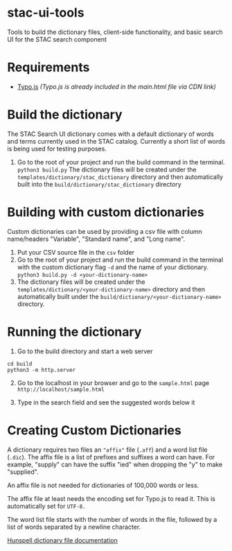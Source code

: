# stac-ui-tools
Tools to build the dictionary files, client-side functionality, and basic search UI for the STAC search component

# Requirements
- [Typo.js](https://github.com/cfinke/Typo.js)
*(Typo.js is already included in the main.html file via CDN link)*

# Build the dictionary
The STAC Search UI dictionary comes with a default dictionary of words and terms currently used in the STAC catalog. 
Currently a short list of words is being used for testing purposes.

1. Go to the root of your project and run the build command in the terminal.
`python3 build.py`
The dictionary files will be created under the `templates/dictionary/stac_dictionary` directory and then 
automatically built into the `build/dictionary/stac_dictionary` directory

# Building with custom dictionaries
Custom dictionaries can be used by providing a csv file with column name/headers "Variable", "Standard name", and 
"Long name".

1. Put your CSV source file in the `csv` folder
2. Go to the root of your project and run the build command in the terminal with the custom dictionary flag `-d` and the 
name of your dictionary.
`python3 build.py -d <your-dictionary-name>`
3. The dictionary files will be created under the `templates/dictionary/<your-dictionary-name>` directory and then 
automatically built under the `build/dictionary/<your-dictionary-name>` directory.

# Running the dictionary
1. Go to the build directory and start a web server
```
cd build
python3 -m http.server

```

2. Go to the localhost in your browser and go to the `sample.html` page
`http://localhost/sample.html`

3. Type in the search field and see the suggested words below it 


# Creating Custom Dictionaries

A dictionary requires two files an `"affix"` file (`.aff`) and a word list file (`.dic`).  The affix file is a list of 
prefixes and suffixes a word can have.  For example, "supply" can have the suffix "ied" when dropping the "y" to make
"supplied".

An affix file is not needed for dictionaries of 100,000 words or less.

The affix file at least needs the encoding set for Typo.js to read it.  This is automatically set for `UTF-8.`

The word list file starts with the number of words in the file, followed by a list of words separated by a newline character.

[Hunspell dictionary file documentation](https://manpages.ubuntu.com/manpages/focal/man5/hunspell.5.html)
